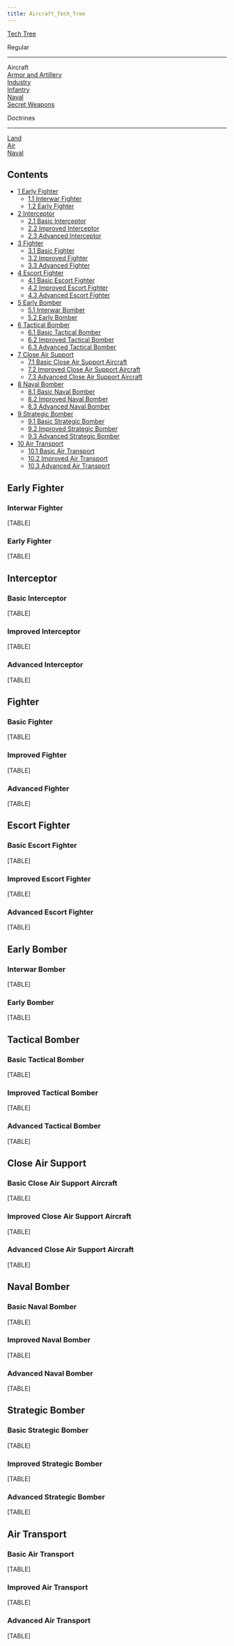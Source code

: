 ```yaml
---
title: Aircraft_Tech_Tree
---
```

[Tech Tree](/wiki/Tech_Tree "Tech Tree")

Regular

------------------------------------------------------------------------

Aircraft  
[Armor and
Artillery](/wiki/Armor_and_Artillery_Tech_Tree "Armor and Artillery Tech Tree")  
[Industry](/wiki/Industry_Tech_Tree "Industry Tech Tree")  
[Infantry](/wiki/Infantry_Tech_Tree "Infantry Tech Tree")  
[Naval](/wiki/Naval_Tech_Tree "Naval Tech Tree")  
[Secret
Weapons](/wiki/Secret_Weapons_Tech_Tree "Secret Weapons Tech Tree")

Doctrines

------------------------------------------------------------------------

[Land](/wiki/Land_Doctrine_Tech_Tree "Land Doctrine Tech Tree")  
[Air](/wiki/Air_Doctrine_Tech_Tree "Air Doctrine Tech Tree")  
[Naval](/wiki/Naval_Doctrine_Tech_Tree "Naval Doctrine Tech Tree")

## Contents

-   [ 1 Early Fighter ](#Early_Fighter)
    -   [ 1.1 Interwar Fighter ](#Interwar_Fighter)
    -   [ 1.2 Early Fighter ](#Early_Fighter_2)
-   [ 2 Interceptor ](#Interceptor)
    -   [ 2.1 Basic Interceptor ](#Basic_Interceptor)
    -   [ 2.2 Improved Interceptor ](#Improved_Interceptor)
    -   [ 2.3 Advanced Interceptor ](#Advanced_Interceptor)
-   [ 3 Fighter ](#Fighter)
    -   [ 3.1 Basic Fighter ](#Basic_Fighter)
    -   [ 3.2 Improved Fighter ](#Improved_Fighter)
    -   [ 3.3 Advanced Fighter ](#Advanced_Fighter)
-   [ 4 Escort Fighter ](#Escort_Fighter)
    -   [ 4.1 Basic Escort Fighter ](#Basic_Escort_Fighter)
    -   [ 4.2 Improved Escort Fighter ](#Improved_Escort_Fighter)
    -   [ 4.3 Advanced Escort Fighter ](#Advanced_Escort_Fighter)
-   [ 5 Early Bomber ](#Early_Bomber)
    -   [ 5.1 Interwar Bomber ](#Interwar_Bomber)
    -   [ 5.2 Early Bomber ](#Early_Bomber_2)
-   [ 6 Tactical Bomber ](#Tactical_Bomber)
    -   [ 6.1 Basic Tactical Bomber ](#Basic_Tactical_Bomber)
    -   [ 6.2 Improved Tactical Bomber ](#Improved_Tactical_Bomber)
    -   [ 6.3 Advanced Tactical Bomber ](#Advanced_Tactical_Bomber)
-   [ 7 Close Air Support ](#Close_Air_Support)
    -   [ 7.1 Basic Close Air Support Aircraft
        ](#Basic_Close_Air_Support_Aircraft)
    -   [ 7.2 Improved Close Air Support Aircraft
        ](#Improved_Close_Air_Support_Aircraft)
    -   [ 7.3 Advanced Close Air Support Aircraft
        ](#Advanced_Close_Air_Support_Aircraft)
-   [ 8 Naval Bomber ](#Naval_Bomber)
    -   [ 8.1 Basic Naval Bomber ](#Basic_Naval_Bomber)
    -   [ 8.2 Improved Naval Bomber ](#Improved_Naval_Bomber)
    -   [ 8.3 Advanced Naval Bomber ](#Advanced_Naval_Bomber)
-   [ 9 Strategic Bomber ](#Strategic_Bomber)
    -   [ 9.1 Basic Strategic Bomber ](#Basic_Strategic_Bomber)
    -   [ 9.2 Improved Strategic Bomber ](#Improved_Strategic_Bomber)
    -   [ 9.3 Advanced Strategic Bomber ](#Advanced_Strategic_Bomber)
-   [ 10 Air Transport ](#Air_Transport)
    -   [ 10.1 Basic Air Transport ](#Basic_Air_Transport)
    -   [ 10.2 Improved Air Transport ](#Improved_Air_Transport)
    -   [ 10.3 Advanced Air Transport ](#Advanced_Air_Transport)

##  Early Fighter 

###  Interwar Fighter 

[TABLE]

###  Early Fighter 

[TABLE]

##  Interceptor 

###  Basic Interceptor 

[TABLE]

###  Improved Interceptor 

[TABLE]

###  Advanced Interceptor 

[TABLE]

##  Fighter 

###  Basic Fighter 

[TABLE]

###  Improved Fighter 

[TABLE]

###  Advanced Fighter 

[TABLE]

##  Escort Fighter 

###  Basic Escort Fighter 

[TABLE]

###  Improved Escort Fighter 

[TABLE]

###  Advanced Escort Fighter 

[TABLE]

##  Early Bomber 

###  Interwar Bomber 

[TABLE]

###  Early Bomber 

[TABLE]

##  Tactical Bomber 

###  Basic Tactical Bomber 

[TABLE]

###  Improved Tactical Bomber 

[TABLE]

###  Advanced Tactical Bomber 

[TABLE]

##  Close Air Support 

###  Basic Close Air Support Aircraft 

[TABLE]

###  Improved Close Air Support Aircraft 

[TABLE]

###  Advanced Close Air Support Aircraft 

[TABLE]

##  Naval Bomber 

###  Basic Naval Bomber 

[TABLE]

###  Improved Naval Bomber 

[TABLE]

###  Advanced Naval Bomber 

[TABLE]

##  Strategic Bomber 

###  Basic Strategic Bomber 

[TABLE]

###  Improved Strategic Bomber 

[TABLE]

###  Advanced Strategic Bomber 

[TABLE]

##  Air Transport 

###  Basic Air Transport 

[TABLE]

###  Improved Air Transport 

[TABLE]

###  Advanced Air Transport 

[TABLE]
